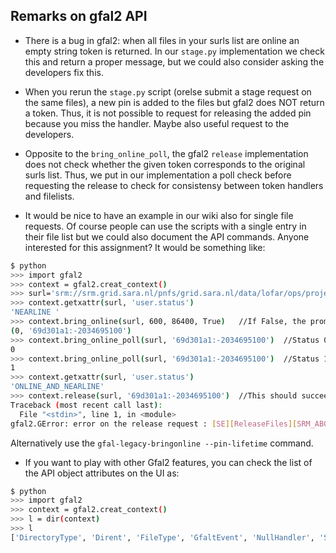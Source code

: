 ## Remarks on gfal2 API

* There is a bug in gfal2: when all files in your surls list are online an empty string token is returned. 
In our `stage.py` implementation we check this and return a proper message, but we could also consider asking the developers fix this.

* When you rerun the `stage.py` script (orelse submit a stage request on the same files), a new pin is added to the files 
but gfal2 does NOT return a token. Thus, it is not possible to request for releasing the added pin because you miss the handler.
Maybe also useful request to the developers.  

* Opposite to the `bring_online_poll`, the gfal2 `release` implementation does not check whether the given token corresponds 
to the original surls list. Thus, we put in our implementation a poll check before requesting the release to check for consistensy
between token handlers and filelists.

* It would be nice to have an example in our wiki also for single file requests. Of course people can use the scripts 
with a single entry in their file list but we could also document the API commands. Anyone interested for this assignment?
It would be something like:

```sh
$ python
>>> import gfal2
>>> context = gfal2.creat_context()
>>> surl='srm://srm.grid.sara.nl/pnfs/grid.sara.nl/data/lofar/ops/projects/lc2_036/242458/L242458_SAP000_SB013_uv.MS_47416431.tar'
>>> context.getxattr(surl, 'user.status')
'NEARLINE '
>>> context.bring_online(surl, 600, 86400, True)   //If False, the prompt hangs until file gets online
(0, '69d301a1:-2034695100')
>>> context.bring_online_poll(surl, '69d301a1:-2034695100')  //Status 0 not staged
0
>>> context.bring_online_poll(surl, '69d301a1:-2034695100')  //Status 1 staged
1
>>> context.getxattr(surl, 'user.status')
'ONLINE_AND_NEARLINE'
>>> context.release(surl, '69d301a1:-2034695100')  //This should succeed, need to test
Traceback (most recent call last):
  File "<stdin>", line 1, in <module>
gfal2.GError: error on the release request : [SE][ReleaseFiles][SRM_ABORTED] SURL is not yet pinned, pinning aborted
```

Alternatively use the `gfal-legacy-bringonline --pin-lifetime` command.

* If you want to play with other Gfal2 features, you can check the list of the API object attributes on the UI as:

```sh
$ python
>>> import gfal2
>>> context = gfal2.creat_context()
>>> l = dir(context)
>>> l
['DirectoryType', 'Dirent', 'FileType', 'GfaltEvent', 'NullHandler', 'Stat', 'TransferParameters', '__class__', '__delattr__', '__dict__', '__doc__', '__format__', '__getattribute__', '__hash__', '__init__', '__instance_size__', '__module__', '__new__', '__reduce__', '__reduce_ex__', '__repr__', '__setattr__', '__sizeof__', '__str__', '__subclasshook__', '__weakref__', 'abort_bring_online', 'access', 'add_client_info', 'bring_online', 'bring_online_poll', 'cancel', 'checksum', 'chmod', 'clear_client_info', 'directory', 'event_side', 'file', 'filecopy', 'free', 'get_client_info', 'get_opt_boolean', 'get_opt_integer', 'get_opt_string', 'get_opt_string_list', 'get_plugin_names', 'get_user_agent', 'getxattr', 'gfalt_event', 'listdir', 'listxattr', 'load_opts_from_file', 'lstat', 'mkdir', 'mkdir_rec', 'open', 'opendir', 'readlink', 'release', 'remove_client_info', 'rename', 'rmdir', 'set_opt_boolean', 'set_opt_integer', 'set_opt_string', 'set_opt_string_list', 'set_user_agent', 'setxattr', 'stat', 'symlink', 'transfer_parameters', 'unlink']
```

